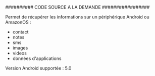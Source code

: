 ########## CODE SOURCE A LA DEMANDE #################

Permet de récupérer les informations sur un périphérique Android ou AmazonOS : 
- contact
- notes
- sms
- images
- videos
- données d'applications

Version Android supportée : 5.0
